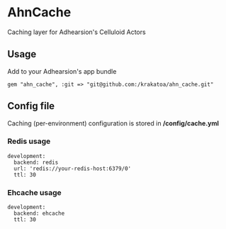 AhnCache
==========================

Caching layer for Adhearsion's Celluloid Actors

## Usage

Add to your Adhearsion's app bundle

```
gem "ahn_cache", :git => "git@github.com:/krakatoa/ahn_cache.git"
```

## Config file

Caching (per-environment) configuration is stored in **/config/cache.yml**

### Redis usage

```
development:
  backend: redis
  url: 'redis://your-redis-host:6379/0'
  ttl: 30
```

### Ehcache usage

```
development:
  backend: ehcache
  ttl: 30
```
